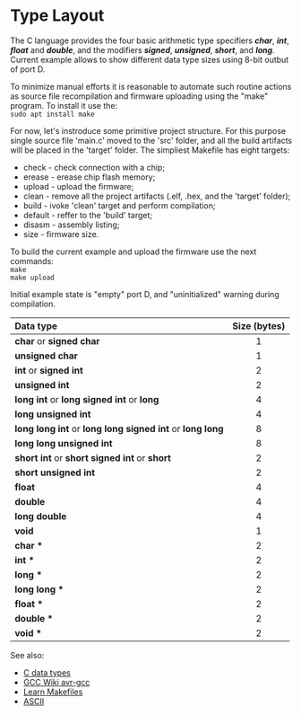 # Type Layout

The C language provides the four basic arithmetic type specifiers ***char***, ***int***, ***float*** and ***double***, and the modifiers ***signed***, ***unsigned***, ***short***, and ***long***.  Current example allows to show different data type sizes using 8-bit outbut of port D.  

To minimize manual efforts it is reasonable to automate such routine actions as source file recompilation and firmware uploading using the "make" program. To install it use the:  
 `sudo apt install make`  

For now, let's instroduce some primitive project structure. For this purpose single source file 'main.c' moved to the 'src' folder, and all the build artifacts will be placed in the 'target' folder. The simpliest Makefile has eight targets:  
- check - check connection with a chip;  
- erease - erease chip flash memory;  
- upload - upload the firmware;  
- clean - remove all the project artifacts (.elf, .hex, and the 'target' folder);  
- build - ivoke 'clean' target and perform compilation;  
- default - reffer to the 'build' target;  
- disasm - assembly listing;  
- size - firmware size.  

To build the current example and upload the firmware use the next commands:  
 `make`  
 `make upload`  

Initial example state is "empty" port D, and "uninitialized" warning during compilation.  

|**Data type**                                                      |**Size (bytes)**|
|:------------------------------------------------------------------|:--------------:|
|**char** or **signed char**                                        |1|
|**unsigned char**                                                  |1|
|**int** or **signed int**                                          |2|
|**unsigned int**                                                   |2|
|**long int** or **long signed int** or **long**                    |4|
|**long unsigned int**                                              |4|
|**long long int** or **long long signed int** or **long long**     |8|
|**long long unsigned int**                                         |8|
|**short int** or **short signed int** or **short**                 |2|
|**short unsigned int**                                             |2|
|**float**                                                          |4|
|**double**                                                         |4|
|**long double**                                                    |4|
|**void**                                                           |1|
|**char \***                                                        |2|
|**int \***                                                         |2|
|**long \***                                                        |2|
|**long long \***                                                   |2|
|**float \***                                                       |2|
|**double \***                                                      |2|
|**void \***                                                        |2|

See also:  
- [C data types](https://en.wikipedia.org/wiki/C_data_types "C data types")  
- [GCC Wiki avr-gcc](https://gcc.gnu.org/wiki/avr-gcc#Type_Layout "Type Layout")  
- [Learn Makefiles](https://makefiletutorial.com/)  
- [ASCII](https://en.wikipedia.org/wiki/ASCII)  
